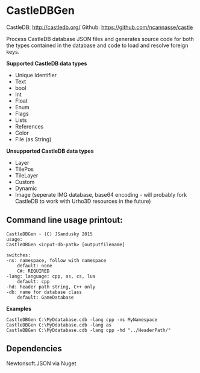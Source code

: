 # CastleDBGen

CastleDB: http://castledb.org/
Github: https://github.com/ncannasse/castle

Process CastleDB database JSON files and generates source code for both the types contained in the database and code to load and resolve foreign keys.

**Supported CastleDB data types**
* Unique Identifier
* Text
* bool
* Int
* Float
* Enum
* Flags
* Lists
* References
* Color
* File (as String)

**Unsupported CastleDB data types**
* Layer
* TilePos
* TileLayer
* Custom
* Dynamic
* Image (seperate IMG database, base64 encoding - will probably fork CastleDB to work with Urho3D resources in the future)

## Command line usage printout:

    CastleDBGen - (C) JSandusky 2015
    usage:
    CastleDBGen <input-db-path> [outputfilename]

    switches:
    -ns: namespace, follow with namespace
        default: none
        C#: REQUIRED
    -lang: language: cpp, as, cs, lua
        default: cpp
    -hd: header path string, C++ only
    -db: name for database class
        default: GameDatabase

**Examples**

    CastleDBGen C:\MyDdatabase.cdb -lang cpp -ns MyNamespace
    CastleDBGen C:\MyDdatabase.cdb -lang as
    CastleDBGen C:\MyDdatabase.cdb -lang cpp -hd "../HeaderPath/"

## Dependencies
Newtonsoft.JSON via Nuget
